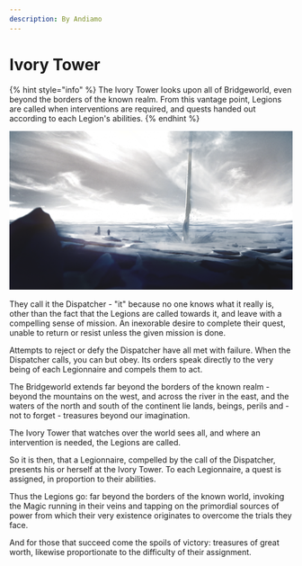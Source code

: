 ```yaml
---
description: By Andiamo
---
```


# Ivory Tower

{% hint style="info" %}
The Ivory Tower looks upon all of Bridgeworld, even beyond the borders of the known realm. From this vantage point, Legions are called when interventions are required, and quests handed out according to each Legion's abilities.
{% endhint %}

![](../../../.gitbook/assets/fggggggggggggggggggg.png)

They call it the Dispatcher - "it" because no one knows what it really is, other than the fact that the Legions are called towards it, and leave with a compelling sense of mission. An inexorable desire to complete their quest, unable to return or resist unless the given mission is done.

Attempts to reject or defy the Dispatcher have all met with failure. When the Dispatcher calls, you can but obey. Its orders speak directly to the very being of each Legionnaire and compels them to act.

The Bridgeworld extends far beyond the borders of the known realm - beyond the mountains on the west, and across the river in the east, and the waters of the north and south of the continent lie lands, beings, perils and - not to forget - treasures beyond our imagination.

The Ivory Tower that watches over the world sees all, and where an intervention is needed, the Legions are called.

So it is then, that a Legionnaire, compelled by the call of the Dispatcher, presents his or herself at the Ivory Tower. To each Legionnaire, a quest is assigned, in proportion to their abilities.

Thus the Legions go: far beyond the borders of the known world, invoking the Magic running in their veins and tapping on the primordial sources of power from which their very existence originates to overcome the trials they face.&#x20;

And for those that succeed come the spoils of victory: treasures of great worth, likewise proportionate to the difficulty of their assignment.
